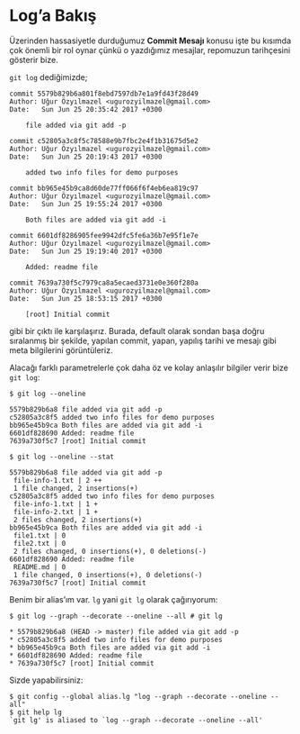 # Log’a Bakış

Üzerinden hassasiyetle durduğumuz **Commit Mesajı** konusu işte bu kısımda çok
önemli bir rol oynar çünkü o yazdığımız mesajlar, repomuzun tarihçesini
gösterir bize.

`git log` dediğimizde;

    commit 5579b829b6a801f8ebd7597db7e1a9fd43f28d49
    Author: Uğur Özyılmazel <ugurozyilmazel@gmail.com>
    Date:   Sun Jun 25 20:35:42 2017 +0300
    
        file added via git add -p
        
    commit c52805a3c8f5c78588e9b7fbc2e4f1b31675d5e2
    Author: Uğur Özyılmazel <ugurozyilmazel@gmail.com>
    Date:   Sun Jun 25 20:19:43 2017 +0300
    
        added two info files for demo purposes
        
    commit bb965e45b9ca8d60de77ff066f6f4eb6ea819c97
    Author: Uğur Özyılmazel <ugurozyilmazel@gmail.com>
    Date:   Sun Jun 25 19:55:24 2017 +0300
    
        Both files are added via git add -i
        
    commit 6601df8286905fee9942dfc5fe6a36b7e95f1e7e
    Author: Uğur Özyılmazel <ugurozyilmazel@gmail.com>
    Date:   Sun Jun 25 19:19:40 2017 +0300
    
        Added: readme file
        
    commit 7639a730f5c7979ca8a5ecaed3731e0e360f280a
    Author: Uğur Özyılmazel <ugurozyilmazel@gmail.com>
    Date:   Sun Jun 25 18:53:15 2017 +0300
    
        [root] Initial commit

gibi bir çıktı ile karşılaşırız. Burada, default olarak sondan başa doğru
sıralanmış bir şekilde, yapılan commit, yapan, yapılış tarihi ve mesajı
gibi meta bilgilerini görüntüleriz.

Alacağı farklı parametrelerle çok daha öz ve kolay anlaşılır bilgiler verir
bize `git log`:

    $ git log --oneline
    
    5579b829b6a8 file added via git add -p
    c52805a3c8f5 added two info files for demo purposes
    bb965e45b9ca Both files are added via git add -i
    6601df828690 Added: readme file
    7639a730f5c7 [root] Initial commit
    
    $ git log --oneline --stat
    
    5579b829b6a8 file added via git add -p
     file-info-1.txt | 2 ++
     1 file changed, 2 insertions(+)
    c52805a3c8f5 added two info files for demo purposes
     file-info-1.txt | 1 +
     file-info-2.txt | 1 +
     2 files changed, 2 insertions(+)
    bb965e45b9ca Both files are added via git add -i
     file1.txt | 0
     file2.txt | 0
     2 files changed, 0 insertions(+), 0 deletions(-)
    6601df828690 Added: readme file
     README.md | 0
     1 file changed, 0 insertions(+), 0 deletions(-)
    7639a730f5c7 [root] Initial commit

Benim bir alias’ım var. `lg` yani `git lg` olarak çağırıyorum:

    $ git log --graph --decorate --oneline --all # git lg
    
    * 5579b829b6a8 (HEAD -> master) file added via git add -p
    * c52805a3c8f5 added two info files for demo purposes
    * bb965e45b9ca Both files are added via git add -i
    * 6601df828690 Added: readme file
    * 7639a730f5c7 [root] Initial commit

Sizde yapabilirsiniz:

    $ git config --global alias.lg "log --graph --decorate --oneline --all"
    $ git help lg
    `git lg' is aliased to `log --graph --decorate --oneline --all'
